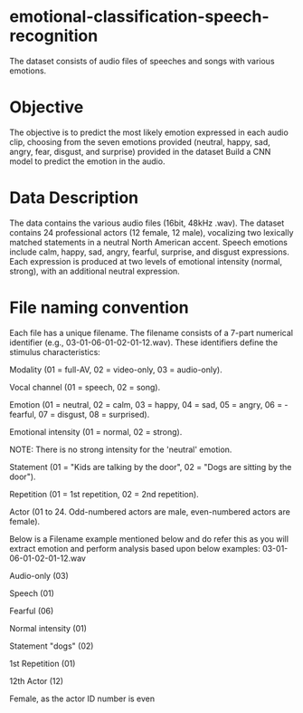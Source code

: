 # emotional-classification-speech-recognition
The dataset consists of audio files of speeches and songs with various emotions.

#  Objective
The objective is to predict the most likely emotion expressed in each audio clip, choosing from the seven emotions provided (neutral, happy, sad, angry, fear, disgust, and surprise) provided in the dataset Build a CNN model to predict the emotion in the audio.

# Data Description
The data contains the various audio files (16bit, 48kHz .wav). The dataset contains 24 professional actors (12 female, 12 male), vocalizing two lexically matched statements in a neutral North American accent. Speech emotions include calm, happy, sad, angry, fearful, surprise, and disgust expressions. Each expression is produced at two levels of emotional intensity (normal, strong), with an additional neutral expression.
# File naming convention
Each file has a unique filename. The filename consists of a 7-part numerical identifier (e.g., 03-01-06-01-02-01-12.wav). These identifiers define the stimulus characteristics:   

Modality (01 = full-AV, 02 = video-only, 03 = audio-only).  

Vocal channel (01 = speech, 02 = song).  

Emotion (01 = neutral, 02 = calm, 03 = happy, 04 = sad, 05 = angry, 06 = - fearful, 07 = disgust, 08 = surprised).  

Emotional intensity (01 = normal, 02 = strong).  

NOTE: There is no strong intensity for the 'neutral' emotion.  

Statement (01 = "Kids are talking by the door", 02 = "Dogs are sitting by the door").  

Repetition (01 = 1st repetition, 02 = 2nd repetition).  

Actor (01 to 24. Odd-numbered actors are male, even-numbered actors are female).  

Below is a Filename example mentioned below and do refer this as you will extract emotion and perform analysis based upon below examples: 03-01-06-01-02-01-12.wav  

Audio-only (03)  

Speech (01)  

Fearful (06)  

Normal intensity (01)  

Statement "dogs" (02)  

1st Repetition (01)  

12th Actor (12)  

Female, as the actor ID number is even
